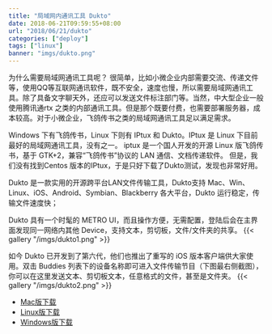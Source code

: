 ```yaml
---
title: "局域网内通讯工具 Dukto"
date: 2018-06-21T09:59:55+08:00
url: "2018/06/21/dukto"
categories: ["deploy"]
tags: ["linux"]
banner: "imgs/dukto.png"
---
```


为什么需要局域网通讯工具呢？
很简单，比如小微企业内部需要交流、传递文件等，使用QQ等互联网通讯软件，既不安全，速度也慢，所以需要局域网通讯工具。除了具备文字聊天外，还应可以发送文件标注部门等。当然，中大型企业一般使用腾讯通rtx 之类的内部通讯工具。但是那个既要付费，也需要部署服务器，成本较高。对于小微企业，飞鸽传书之类的局域网通讯工具足以满足需求。

<!--more-->
Windows 下有飞鸽传书，Linux 下则有 IPtux 和 Dukto。IPtux 是 Linux 下目前最好的局域网通讯工具，没有之一。
iptux 是一个国人开发的开源 Linux 版飞鸽传书，基于 GTK+2，兼容“飞鸽传书”协议的 LAN 通信、文档传递软件。
但是，我们没有找到Centos 版本的IPtux，于是只好下载了Dukto测试，发现也非常好用。

Dukto 是一款实用的开源跨平台LAN文件传输工具，Dukto支持 Mac、Win、Linux、iOS、Android、Symbian、Blackberry 各大平台，Dukto 运行稳定，传输文件速度快；

Dukto 具有一个时髦的 METRO UI，而且操作方便，无需配置，登陆后会在主界面发现同一网络内其他 Device，支持文本，剪切板，文件/文件夹的共享。
{{< gallery "/imgs/dukto1.png" >}}

如今 Dukto 已开发到了第六代，他们也推出了重写的 iOS 版本客户端供大家使用。双击 Buddies 列表下的设备名称即可进入文件传输节目（下图最右侧截图），你可以在这里发送文本、剪切板文本，任意格式的文件，甚至是文件夹。
{{< gallery "/imgs/dukto2.png" >}}

* [Mac版下载](http://www.pc6.com/mac/248218.html)
* [Linux版下载](https://software.opensuse.org/download.html?project=home:colomboem&package=dukto)
* [Windows版下载](https://sourceforge.net/projects/dukto/)
<!--more-->
